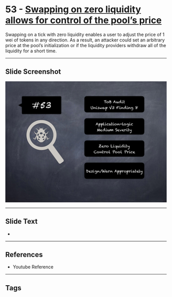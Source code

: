 
# 53 - [Swapping on zero liquidity allows for control of the pool’s price](./Swapping%20on%20zero%20liquidity%20allows%20for%20control%20of%20the%20pool’s%20price.md)

 Swapping on a tick with zero liquidity enables a user to adjust the price of 1 wei of tokens in any direction. As a result, an attacker could set an arbitrary price at the pool’s initialization or if the liquidity providers withdraw all of the liquidity for a short time.


___
## Slide Screenshot
![053.png](../../images/7.%20Audit%20Findings%20101/053.png)
___
## Slide Text
- 
___
## References
- Youtube Reference
___
## Tags
